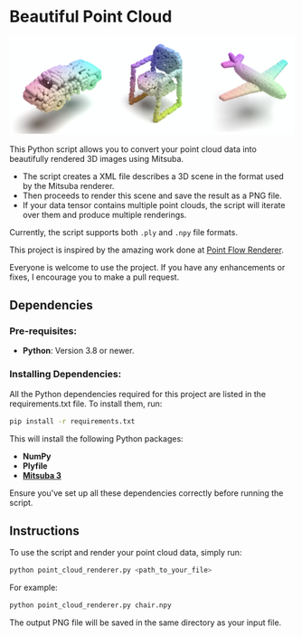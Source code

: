 # Beautiful Point Cloud

![mitsuba rendering](mitsuba_rendering.png)

This Python script allows you to convert your point cloud data into beautifully rendered 3D images using Mitsuba.

- The script creates a XML file describes a 3D scene in the format used by the Mitsuba renderer. 
- Then proceeds to render this scene and save the result as a PNG file. 
- If your data tensor contains multiple point clouds, the script will iterate over them and produce multiple renderings.

Currently, the script supports both `.ply` and `.npy` file formats.

This project is inspired by the amazing work done at [Point Flow Renderer](https://github.com/zekunhao1995/PointFlowRenderer). 

Everyone is welcome to use the project. 
If you have any enhancements or fixes, I encourage you to make a pull request.

## Dependencies

### Pre-requisites:
- **Python**: Version 3.8 or newer.

### Installing Dependencies:
All the Python dependencies required for this project are listed in the requirements.txt file. To install them, run:

```bash
pip install -r requirements.txt
```
This will install the following Python packages:

- **NumPy**
- **Plyfile**
- **[Mitsuba 3](http://www.mitsuba-renderer.org)**

Ensure you've set up all these dependencies correctly before running the script.

## Instructions

To use the script and render your point cloud data, simply run:
```bash
python point_cloud_renderer.py <path_to_your_file>
```

For example:

```bash
python point_cloud_renderer.py chair.npy
```

The output PNG file will be saved in the same directory as your input file.
